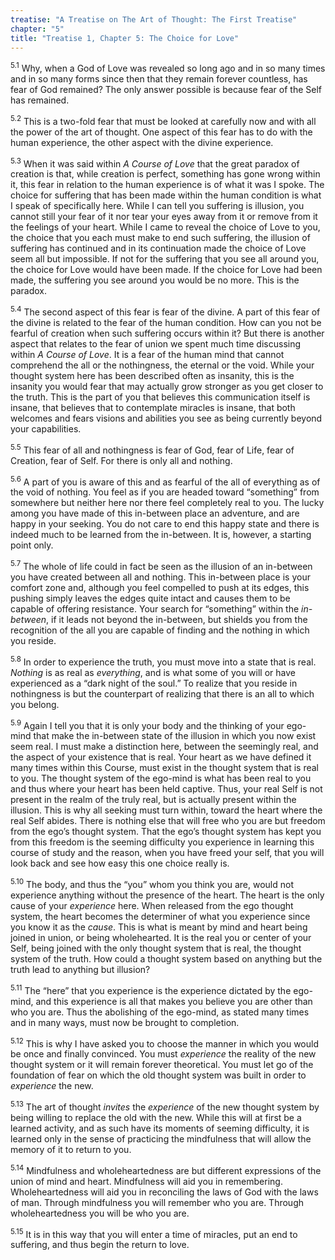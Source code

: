 ```yaml
---
treatise: "A Treatise on The Art of Thought: The First Treatise"
chapter: "5"
title: "Treatise 1, Chapter 5: The Choice for Love"
---
```


<sup>5.1</sup> Why, when a God of Love was revealed so long ago and in
so many times and in so many forms since then that they remain forever
countless, has fear of God remained? The only answer possible is because
fear of the Self has remained. 

<sup>5.2</sup> This is a two-fold fear that must be looked at carefully
now and with all the power of the art of thought. One aspect of this
fear has to do with the human experience, the other aspect with the
divine experience. 

<sup>5.3</sup> When it was said within *A Course of Love* that the great
paradox of creation is that, while creation is perfect, something has
gone wrong within it, this fear in relation to the human experience is
of what it was I spoke. The choice for suffering that has been made
within the human condition is what I speak of specifically here. While I
can tell you suffering is illusion, you cannot still your fear of it nor
tear your eyes away from it or remove from it the feelings of your
heart.  While I came to reveal the choice of Love to you, the choice
that you each must make to end such suffering, the illusion of suffering
has continued and in its continuation made the choice of Love seem all
but impossible. If not for the suffering that you see all around you,
the choice for Love would have been made. If the choice for Love had
been made, the suffering you see around you would be no more. This is
the paradox. 

<sup>5.4</sup> The second aspect of this fear is fear of the divine. A
part of this fear of the divine is related to the fear of the human
condition. How can you not be fearful of creation when such suffering
occurs within it?  But there is another aspect that relates to the fear
of union we spent much time discussing within *A Course of Love*.  It is
a fear of the human mind that cannot comprehend the all or the
nothingness, the eternal or the void. While your thought system here has
been described often as insanity, this is the insanity you would fear
that may actually grow stronger as you get closer to the truth. This is
the part of you that believes this communication itself is insane, that
believes that to contemplate miracles is insane, that both welcomes and
fears visions and abilities you see as being currently beyond your
capabilities. 

<sup>5.5</sup> This fear of all and nothingness is fear of God, fear of
Life, fear of Creation, fear of Self. For there is only all and nothing. 

<sup>5.6</sup> A part of you is aware of this and as fearful of the all
of everything as of the void of nothing. You feel as if you are headed
toward “something” from somewhere but neither here nor there feel
completely real to you. The lucky among you have made of this in-between
place an adventure, and are happy in your seeking. You do not care to
end this happy state and there is indeed much to be learned from the
in-between. It is, however, a starting point only. 

<sup>5.7</sup> The whole of life could in fact be seen as the illusion
of an in-between you have created between all and nothing. This
in-between place is your comfort zone and, although you feel compelled
to push at its edges, this pushing simply leaves the edges quite intact
and causes them to be capable of offering resistance. Your search for
“something” within the *in-between*, if it leads not beyond the
in-between, but shields you from the recognition of the all you are
capable of finding and the nothing in which you reside.

<sup>5.8</sup> In order to experience the truth, you must move into a
state that is real. *Nothing* is as real as *everything*, and is what
some of you will or have experienced as a “dark night of the soul.” To
realize that you reside in nothingness is but the counterpart of
realizing that there is an all to which you belong. 

<sup>5.9</sup> Again I tell you that it is only your body and the
thinking of your ego-mind that make the in-between state of the illusion
in which you now exist seem real. I must make a distinction here,
between the seemingly real, and the aspect of your existence that is
real. Your heart as we have defined it many times within this Course,
must exist in the thought system that is real to you. The thought system
of the ego-mind is what has been real to you and thus where your heart
has been held captive.  Thus, your real Self is not present in the realm
of the truly real, but is actually present within the illusion. This is
why all seeking must turn within, toward the heart where the real Self
abides. There is nothing else that will free who you are but freedom
from the ego’s thought system. That the ego’s thought system has kept
you from this freedom is the seeming difficulty you experience in
learning this course of study and the reason, when you have freed your
self, that you will look back and see how easy this one choice really
is. 

<sup>5.10</sup> The body, and thus the “you” whom you think you are,
would not experience anything without the presence of the heart. The
heart is the only cause of your *experience* here. When released from
the ego thought system, the heart becomes the determiner of what you
experience since you know it as the *cause*. This is what is meant by
mind and heart being joined in union, or being wholehearted. It is the
real you or center of your Self, being joined with the only thought
system that is real, the thought system of the truth. How could a
thought system based on anything but the truth lead to anything but
illusion? 

<sup>5.11</sup> The “here” that you experience is the experience
dictated by the ego-mind, and this experience is all that makes you
believe you are other than who you are.  Thus the abolishing of the
ego-mind, as stated many times and in many ways, must now be brought to
completion. 

<sup>5.12</sup> This is why I have asked you to choose the manner in
which you would be once and finally convinced. You must *experience* the
reality of the new thought system or it will remain forever theoretical.
You must let go of the foundation of fear on which the old thought
system was built in order to *experience* the new. 

<sup>5.13</sup> The art of thought *invites* the *experience* of the new
thought system by being willing to replace the old with the new. While
this will at first be a learned activity, and as such have its moments
of seeming difficulty, it is learned only in the sense of practicing the
mindfulness that will allow the memory of it to return to you.

<sup>5.14</sup> Mindfulness and wholeheartedness are but different
expressions of the union of mind and heart. Mindfulness will aid you in
remembering.  Wholeheartedness will aid you in reconciling the laws of
God with the laws of man. Through mindfulness you will remember who you
are. Through wholeheartedness you will be who you are.  

<sup>5.15</sup> It is in this way that you will enter a time of
miracles, put an end to suffering, and thus begin the return to love.

